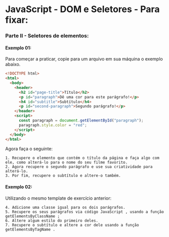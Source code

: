# JavaScript - DOM e Seletores - Para fixar:
### Parte II - Seletores de elementos:
#### Exemplo 01:
Para começar a praticar, copie para um arquivo em sua máquina o exemplo abaixo.

~~~html
<!DOCTYPE html>
<html>
  <body>
    <header>
      <h2 id="page-title">Título</h2>
      <p id="paragraph">Dê uma cor para este parágrafo!</p>
      <h4 id="subtitle">Subtítulo</h4>
      <p id="second-paragraph">Segundo parágrafo!</p>
    </header>
    <script>
      const paragraph = document.getElementById("paragraph");
      paragraph.style.color = "red";
    </script>
  </body>
</html>
~~~

Agora faça o seguinte:

    1. Recupere o elemento que contém o título da página e faça algo com ele, como alterá-lo para o nome do seu filme favorito.
    2. Agora recupere o segundo parágrafo e use sua criatividade para alterá-lo.
    3. Por fim, recupere o subtítulo e altere-o também.

#### Exemplo 02:
Utilizando o mesmo template de exercício anterior:

    4. Adicione uma classe igual para os dois parágrafos.
    5. Recupere os seus parágrafos via código JavaScript , usando a função getElementsByClassName ;
    6. Altere algum estilo do primeiro deles.
    7. Recupere o subtítulo e altere a cor dele usando a função getElementsByTagName .
